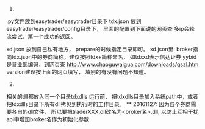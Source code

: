 
1. 
.py文件放到easytrader/easytrader目录下
tdx.json 放到easytrader/easytrader/config目录下， 里面的配置到下面说的网页查
多ip会轮流尝试，第一个成功的返回。

xd.json 放到自己私有地方， prepare的时候指定目录即可。
xd.json里: 
  broker指向tdx.json中的券商简称，建议按照tdx+简称命名， 如tdxxd表示信达证券 
  yybid是营业部编码，到网页查 http://www.chaoguwaigua.com/downloads/qszl.htm 
  version建议按上面的网页填写， 填别的有没有问题不知道。
  
2.
相关的dll都放入同一个目录tdxdlls
运行前， 把tdxdlls目录加入系统path中，或者把tdxdlls目录下所有dll拷贝到执行时的工作目录。
** 20161127: 因为各个券商需要各自的dll文件， 所以要把traderXXX.dll改名为<broker名>.dll, 以防止互相干扰
             api中增加broker名作为初始化参数


